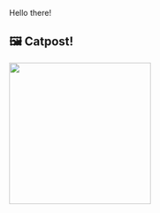 Hello there!



## 🖼️ Catpost!

<sub>
    <img src="https://cdn2.thecatapi.com/images/bid.jpg" height="256">
</sub>

